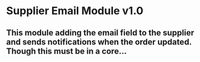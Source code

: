 # Supplier Email Module v1.0

This module adding the email field to the supplier
and sends notifications when the order updated.
Though this must be in a core...
------------------------------
